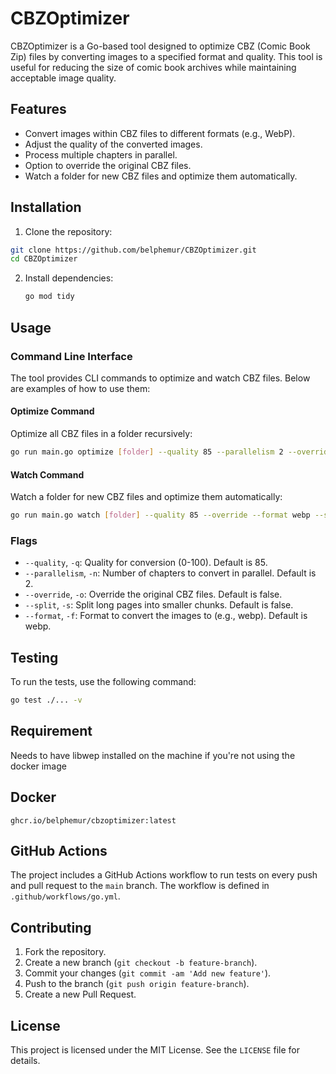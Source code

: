 
# CBZOptimizer

CBZOptimizer is a Go-based tool designed to optimize CBZ (Comic Book Zip) files by converting images to a specified format and quality. This tool is useful for reducing the size of comic book archives while maintaining acceptable image quality.

## Features

- Convert images within CBZ files to different formats (e.g., WebP).
- Adjust the quality of the converted images.
- Process multiple chapters in parallel.
- Option to override the original CBZ files.
- Watch a folder for new CBZ files and optimize them automatically.

## Installation

1. Clone the repository:
```sh
git clone https://github.com/belphemur/CBZOptimizer.git
cd CBZOptimizer
```

2. Install dependencies:
   ```sh
   go mod tidy
   ```

## Usage

### Command Line Interface

The tool provides CLI commands to optimize and watch CBZ files. Below are examples of how to use them:

#### Optimize Command

Optimize all CBZ files in a folder recursively:

```sh
go run main.go optimize [folder] --quality 85 --parallelism 2 --override --format webp --split
```

#### Watch Command

Watch a folder for new CBZ files and optimize them automatically:

```sh
go run main.go watch [folder] --quality 85 --override --format webp --split
```

### Flags

- `--quality`, `-q`: Quality for conversion (0-100). Default is 85.
- `--parallelism`, `-n`: Number of chapters to convert in parallel. Default is 2.
- `--override`, `-o`: Override the original CBZ files. Default is false.
- `--split`, `-s`: Split long pages into smaller chunks. Default is false.
- `--format`, `-f`: Format to convert the images to (e.g., webp). Default is webp.

## Testing

To run the tests, use the following command:

```sh
go test ./... -v
```

## Requirement
Needs to have libwep installed on the machine if you're not using the docker image

## Docker
`ghcr.io/belphemur/cbzoptimizer:latest`

## GitHub Actions

The project includes a GitHub Actions workflow to run tests on every push and pull request to the `main` branch. The workflow is defined in `.github/workflows/go.yml`.

## Contributing

1. Fork the repository.
2. Create a new branch (`git checkout -b feature-branch`).
3. Commit your changes (`git commit -am 'Add new feature'`).
4. Push to the branch (`git push origin feature-branch`).
5. Create a new Pull Request.

## License

This project is licensed under the MIT License. See the `LICENSE` file for details.